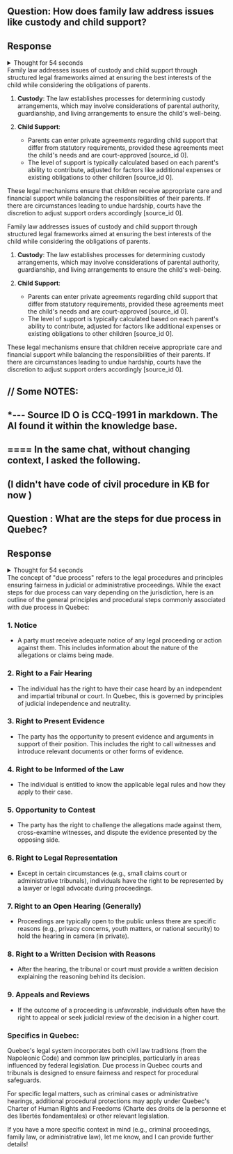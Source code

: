 ## Question: How does family law address issues like custody and child support?

## Response

<details type="reasoning" done="true" duration="54">
<summary>Thought for 54 seconds</summary>
> Okay, so I need to figure out how family law addresses issues like custody and child support based on the given context. Let me start by reading through the context provided.
> 
> The first chunk mentions TITLE THREE OBLIGATION OF SUPPORT under 2017, c. 12, s. 37. It says that married or civil union spouses, and relatives in the direct line in the first degree, owe each other support. So, this is about mutual support obligations between spouses and close family members.
> 
> Looking at section 586, it talks about proceedings for the support of a minor child being instituted by various parties like the holder of parental authority, tutor, or someone with custody. It also mentions that a parent can file on behalf of an adult child who cannot support themselves, unless the child objects. That seems to outline who can bring a case for child support.
> 
> The next chunk under section 587 says parents can make private agreements about child support that differ from what's required by law, as long as the court is satisfied the child's needs are met. So, there's flexibility in agreements, but they have to be approved by the court.
> 
> In the third chunk, it refers back to 1996, c. 68, s. 1 and mentions that support from a parent for their child is based on their share of basic parental contribution, which can be adjusted if there are special expenses or if the parents have other obligations like supporting other children.
> 
> Putting this together, family law addresses custody by establishing who has the right to make decisions and where the child lives. For child support, it allows private agreements as long as they meet the child's needs, with court oversight. Courts can adjust support based on each parent's financial situation and other factors like additional expenses or other children they're supporting.
> 
> I should structure this in a clear way, maybe separating custody and child support into their own points. I'll need to cite the specific sections from the context where relevant.
</details>
Family law addresses issues of custody and child support through structured legal frameworks aimed at ensuring the best interests of the child while considering the obligations of parents. 

1. **Custody**: The law establishes processes for determining custody arrangements, which may involve considerations of parental authority, guardianship, and living arrangements to ensure the child's well-being.

2. **Child Support**:
   - Parents can enter private agreements regarding child support that differ from statutory requirements, provided these agreements meet the child's needs and are court-approved [source_id 0].
   - The level of support is typically calculated based on each parent's ability to contribute, adjusted for factors like additional expenses or existing obligations to other children [source_id 0].

These legal mechanisms ensure that children receive appropriate care and financial support while balancing the responsibilities of their parents. If there are circumstances leading to undue hardship, courts have the discretion to adjust support orders accordingly [source_id 0].
</think>


Family law addresses issues of custody and child support through structured legal frameworks aimed at ensuring the best interests of the child while considering the obligations of parents.

1. **Custody**: The law establishes processes for determining custody arrangements, which may involve considerations of parental authority, guardianship, and living arrangements to ensure the child's well-being.

2. **Child Support**:
   - Parents can enter private agreements regarding child support that differ from statutory requirements, provided these agreements meet the child's needs and are court-approved [source_id 0].
   - The level of support is typically calculated based on each parent's ability to contribute, adjusted for factors like additional expenses or existing obligations to other children [source_id 0].

These legal mechanisms ensure that children receive appropriate care and financial support while balancing the responsibilities of their parents. If there are circumstances leading to undue hardship, courts have the discretion to adjust support orders accordingly [source_id 0].

  
  
  ## // Some NOTES: 
  ## *--- Source ID O is CCQ-1991 in markdown. The AI found it within the knowledge base. 
  ## ==== In the same chat, without changing context, I asked the following.
  ## (I didn't have code of civil procedure in KB for now )

## Question : What are the steps for due process in Quebec? 

## Response

<details type="reasoning" done="true" duration="54">
<summary>Thought for 54 seconds</summary>
> Alright, I need to figure out how to respond to the user's query about the steps for due process in Quebec. The user has previously asked about family law issues like custody and child support, so now they're moving on to a broader legal question.
> 
> Looking at the context provided, I see it includes some specific sections from what appears to be Quebec legislation. These chunks talk about procedures related to court applications, presiding members, and clerks providing services. However, none of these directly address due process steps comprehensively.
> 
> I know that due process generally refers to the legal steps taken to ensure fairness in a legal proceeding. In Canada, this would involve things like being informed of charges, the right to a hearing, the right to present evidence, etc. But since the user is asking about Quebec specifically, I should focus on Quebec's legal framework.
> 
> In the context given, there are mentions of court procedures, such as how applications are handled by judges and tribunal members. For example, Chunk 231 talks about applications being decided by a presiding member or judge, and Chunk 86 discusses the clerk's role in providing services to the court. These might relate to due process steps like filing an application, having it heard by a judge, and ensuring proper procedures are followed.
> 
> However, none of these chunks provide a detailed step-by-step outline of due process. They're more about specific procedures within applications or court operations rather than the broader concept of due process.
> 
> Given this, I can't find direct information in the provided context to answer the user's query accurately. So, I need to inform them that while I have some related procedural information from their context, it doesn't cover the full steps of due process in Quebec. Instead, I should offer a general overview based on common legal principles and Quebec's legal system.
> 
> I'll structure my response by first acknowledging the lack of specific details in their provided context about due process steps. Then, I'll provide a broad outline of what due process typically involves, mentioning that these steps are generally followed in Quebec as part of a fair legal procedure.
> 
> This way, the user gets a helpful overview while understanding that more detailed information would require referring to Quebec's specific laws and regulations outside the given context.
</details>
The concept of "due process" refers to the legal procedures and principles ensuring fairness in judicial or administrative proceedings. While the exact steps for due process can vary depending on the jurisdiction, here is an outline of the general principles and procedural steps commonly associated with due process in Quebec:

### 1. **Notice**
   - A party must receive adequate notice of any legal proceeding or action against them. This includes information about the nature of the allegations or claims being made.

### 2. **Right to a Fair Hearing**
   - The individual has the right to have their case heard by an independent and impartial tribunal or court. In Quebec, this is governed by principles of judicial independence and neutrality.

### 3. **Right to Present Evidence**
   - The party has the opportunity to present evidence and arguments in support of their position. This includes the right to call witnesses and introduce relevant documents or other forms of evidence.

### 4. **Right to be Informed of the Law**
   - The individual is entitled to know the applicable legal rules and how they apply to their case.

### 5. **Opportunity to Contest**
   - The party has the right to challenge the allegations made against them, cross-examine witnesses, and dispute the evidence presented by the opposing side.

### 6. **Right to Legal Representation**
   - Except in certain circumstances (e.g., small claims court or administrative tribunals), individuals have the right to be represented by a lawyer or legal advocate during proceedings.

### 7. **Right to an Open Hearing (Generally)**
   - Proceedings are typically open to the public unless there are specific reasons (e.g., privacy concerns, youth matters, or national security) to hold the hearing in camera (in private).

### 8. **Right to a Written Decision with Reasons**
   - After the hearing, the tribunal or court must provide a written decision explaining the reasoning behind its decision.

### 9. **Appeals and Reviews**
   - If the outcome of a proceeding is unfavorable, individuals often have the right to appeal or seek judicial review of the decision in a higher court.

### Specifics in Quebec:
Quebec's legal system incorporates both civil law traditions (from the Napoleonic Code) and common law principles, particularly in areas influenced by federal legislation. Due process in Quebec courts and tribunals is designed to ensure fairness and respect for procedural safeguards.

For specific legal matters, such as criminal cases or administrative hearings, additional procedural protections may apply under Quebec's Charter of Human Rights and Freedoms (Charte des droits de la personne et des libertés fondamentales) or other relevant legislation.

If you have a more specific context in mind (e.g., criminal proceedings, family law, or administrative law), let me know, and I can provide further details!
